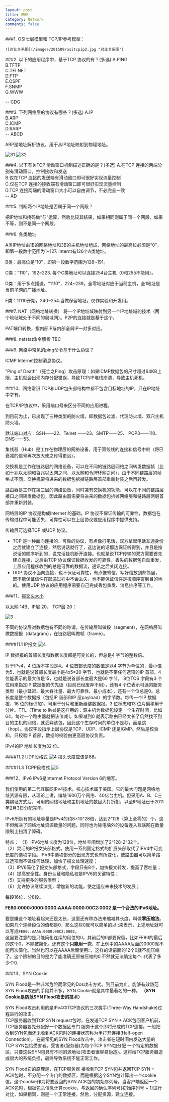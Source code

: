 ```yaml
---
layout: post
title: 网络
category: Network
comments: false
--- 
```

###1. OSI七层模型和 TCP/IP参考模型：
 
	![对比关系图](/images/201509/ositcpip2.jpg "对比关系图")

###2. 以下的应用程序中，基于TCP 协议的有？(多选)
A.PING  
B.TFTP  
C.TELNET  
D.FTP  
E.OSPF  
F.SNMP  
G.WWW  


-- CDG



###3. 下列网络层的协议有哪些？(多选)
A.IP  
B.ARP  
C.ICMP  
D.RARP  
-- ABCD

ARP是地址解析协议，用于从IP地址映射到物理地址。

![31](/images/201510/TCPIP.jpg "协议分布")
![32](/images/201510/protocol.gif "协议分布")

###4. 以下有关TCP 滑动窗口机制描述正确的是？(多选)
A.在TCP 连接的两端分别有滑动窗口，控制接收和发送  
B.仅在TCP 连接的发送端有滑动窗口即可很好实现流量控制  
C.仅在TCP 连接的接收端有滑动窗口即可很好实现流量控制  
D.TCP 连接两端的滑动窗口大小可以自由调节，不必完全一致  
-- AD

###5. 判断两个IP地址是否属于同一个网段？

把IP地址和掩码做“与”运算，然后比较其结果，如果相同则属于同一个网段，如果不等，则不是同一个网段。

###6. 各类地址

A类IP地址由1B的网络地址和3B的主机地址组成，网络地址的最高位必须是“0”，即第一段数字范围为1~127. Internt有126个A类地址。

B类：最高位是“10”，即第一段数字范围为128~191。

C类：“110”，192~223. 每个C类地址可以连接254台主机（0和255不能用）。

D类：用于多点播送，“1110”，224~239。全零地址对应于当前主机，全1地址是当前子网的广播地址。

E类：11110开始，240~254.当做保留地址，仅作实验和开发用。

###7. NAT（网络地址转换）
将一个IP地址域映射到另一个IP地址域的技术（两个地址域处于不同的局域网）。P2P的连接就是基于这个。

PAT端口转换，指内部IP与内部全局IP一对多对应。

###8. netstat命令解析
TBC

###9. 网络中常见的ping命令基于什么协议？

ICMP Internet控制消息协议。

“Ping of Death”（死亡之Ping）攻击原理：如果ICMP数据包的尺寸超过64KB上限，主机就会出现内存分配错误，导致TCP/IP堆栈崩溃，导致主机死机。

###10、网络常识
TCP和UDP包头部结构中都不包含目标地址的IP，只在IP地址中才有。

在TCP/IP协议中，采用端口号来区分不同的应用进程。

到目前为止，已出现了三种类型的防火墙，即数据包过滤、代理防火墙、双穴主机防火墙。

默认端口对应：SSH——22、Telnet ——23、SMTP——25、 POP3——110、DNS——53.

集线器（Hub）是工作在物理层的网络设备，用于双绞线的连接和信号中继（将已衰减的信号再次放大使之传得更远）。

交换机是工作在链路层的网络设备，可以在不同的链路层网络之间转发数据帧（比如十兆以太网和百兆以太网之间、以太网和令牌环网之间），由于不同链路层的帧格式不同，交换机要将进来的数据包拆掉链路层首部重新封装之后再转发。

路由器是工作在第三层的网络设备，同时兼有交换机的功能，可以在不同的链路层接口之间转发数据包，因此路由器需要将进来的数据包拆掉网络层和链路层两层首部并重新封装。

网络层的IP 协议是构成Internet 的基础。IP 协议不保证传输的可靠性，数据包在传输过程中可能丢失，可靠性可以在上层协议或应用程序中提供支持。

传输层可选择TCP 或UDP 协议。  
- TCP 是一种面向连接的、可靠的协议，有点像打电话，双方拿起电话互通身份之后就建立了连接，然后说话就行了，这边说的话那边保证听得到，并且是按说话的顺序听到的，说完话挂机断开连接。也就是说TCP传输的双方需要首先建立连接，之后由TCP 协议保证数据收发的可靠性，丢失的数据包自动重发，上层应用程序收到的总是可靠的数据流，通讯之后关闭连接。  
- UDP 协议不面向连接，也不保证可靠性，有点像寄信，写好信放到邮筒里，既不能保证信件在邮递过程中不会丢失，也不能保证信件是按顺序寄到目的地的。使用UDP 协议的应用程序需要自己完成丢包重发、消息排序等工作。

###11、[报文头大小](http://blog.csdn.net/mrwangwang/article/details/8537775)

以太网 14B、IP层 20、 TCP层 20：

![3](/images/201510/ethernet.jpg "报文头大小")

不同的协议层对数据包有不同的称谓，在传输层叫做段（segment），在网络层叫做数据报（datagram），在链路层叫做帧（frame）。

####11.1 IP报文
![4](/images/201510/ipv4.jpg "IP报文")

IP 数据报的首部长度和数据长度都是可变长的，但总是4 字节的整数倍。

对于IPv4，4 位版本字段是4。4 位首部长度的数值是以4 字节为单位的，最小值为5，也就是说首部长度最小是4x5=20 字节，也就是不带任何选项的IP 首部，4 位能表示的最大值是15，也就是说首部长度最大是60 字节。 8位TOS 字段有3 个位用来指定IP 数据报的优先级（目前已经废弃不用），还有4 个位表示可选的服务类型（最小延迟、最大呑吐量、最大可靠性、最小成本），还有一个位总是0。总长度是整个数据报（包括IP 首部和IP 层payload）的字节数。每传一个IP 数据报，16 位的标识加1，可用于分片和重新组装数据报。3 位标志和13 位片偏移用于分片。TTL（Time to live)是这样用的：源主机为数据包设定一个生存时间，比如64，每过一个路由器就把该值减1，如果减到0 就表示路由已经太长了仍然找不到目的主机的网络，就丢弃该包，因此这个生存时间的单位不是秒，而是跳（hop）。协议字段指示上层协议是TCP、UDP、ICMP 还是IGMP。然后是校验和，只校验IP 首部，数据的校验由更高层协议负责。

IPv4的IP 地址长度为32 位。

####11.2 UDP段格式
![4](/images/201510/udp.jpg "UDP报文")
报头长度应该是8B。

####11.3 TCPP段格式
![5](/images/201510/tcp.jpg "TCP报文")

###12、IPv6
IPv6是Internet Protocol Version 6的缩写。

我们使用的第二代互联网IPv4技术，核心技术属于美国。它的最大问题是网络地址资源有限，从理论上讲，编址1600万个网络、40亿台主机。但采用A、B、C三类编址方式后，可用的网络地址和主机地址的数目大打折扣，以至IP地址已于2011年2月3日分配完毕。

IPv6所拥有的地址容量是IPv4的约8×10^28倍，达到2^128（算上全零的）个。这不但解决了网络地址资源数量的问题，同时也为除电脑外的设备连入互联网在数量限制上扫清了障碍。

特点：
（1）IPV6地址长度为128位，地址空间增加了2^128-2^32个。  
（2）灵活的IP报文头部格式。使用一系列固定格式的扩展头部取代了IPV4中可变长度的选项字段。IPV6中选项部分的出现方式也有所变化，使路由器可以简单路过选项而不做任何处理，加快了报文处理速度；  
（3）IPV6简化了报文头部格式，字段只有8个，加快报文转发，提高了吞吐量；  
（4）提高安全性。身份认证和隐私权是IPV6的关键特性；  
（5）支持更多的服务类型；  
（6）允许协议继续演变，增加新的功能，使之适应未来技术的发展；

每段16位，分8段。

**FE80:0000:0000:0000:AAAA:0000:00C2:0002 是一个合法的IPv6地址。**

要是嫌这个地址看起来还是太长，这里还有种办法来缩减其长度，叫做**零压缩法**。如果几个连续段位的值都是0，那么这些0就可以简单的以::来表示，上述地址就可以写成`FE80::AAAA:0000:00C2:0002`。  
这里要注意的是只能简化连续的段位的0，其前后的0都要保留，比如FE80的最后的这个0，不能被简化。还有这个**只能用一次**，在上例中的AAAA后面的0000就不能再次简化。当然也可以在AAAA后面使用::，这样的话前面的12个0就不能压缩了。这个限制的目的是为了能准确还原被压缩的0.不然就无法确定每个::代表了多少个0.


###13、SYN Cookie

SYN Flood是一种非常危险而常见的Dos攻击方式。到目前为止，能够有效防范SYN Flood攻击的手段并不多，SYN Cookie就是其中最著名的一种。
**（SYN Cookie是防范SYN Flood攻击的技术）**

SYN Flood攻击利用的是IPv4中TCP协议的三次握手(Three-Way Handshake)过程进行的攻击。  
TCP服务器收到TCP SYN request包时，在发送TCP SYN + ACK包回客户机前，TCP服务器要先分配好一个数据区专门
服务于这个即将形成的TCP连接。一般把收到SYN包而还未收到ACK包时的连接状态称为半打开连接(Half-open Connection)。
在最常见的SYN Flood攻击中，攻击者在短时间内发送大量的TCP SYN包给受害者。受害者(服务器)为每个TCP SYN包分配
一个特定的数据区，只要这些SYN包具有不同的源地址(攻击者很容易伪造)。这将给TCP服务器造成很大的系统负担，最终导致系统不能正常工作。

SYN Flood它的原理是，在TCP服务器
接收到TCP SYN包并返回TCP SYN + ACK包时，不分配一个专门的数据区，而是根据这个SYN包计算出一个cookie值。这个cookie作为将要返回的SYN ACK包的初始序列号。当客户端返回一个ACK包时，根据包头信息计算cookie，与返回的确认序列号(初始序列号 + 1)进行对比，如果相同，则是一个正常连接，然后，分配资源，建立连接。